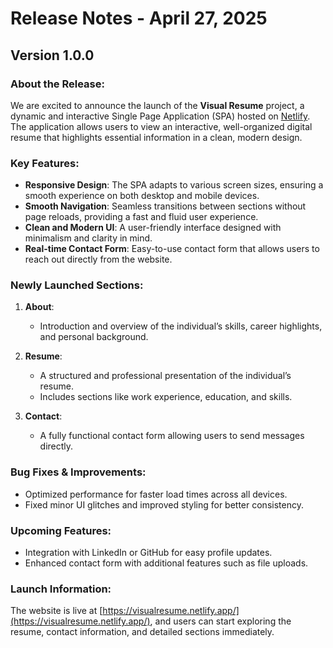 # Release Notes - April 27, 2025

## Version 1.0.0

### About the Release:
We are excited to announce the launch of the **Visual Resume** project, a dynamic and interactive Single Page Application (SPA) hosted on [Netlify](https://visualresume.netlify.app/). The application allows users to view an interactive, well-organized digital resume that highlights essential information in a clean, modern design.

### Key Features:
- **Responsive Design**: The SPA adapts to various screen sizes, ensuring a smooth experience on both desktop and mobile devices.
- **Smooth Navigation**: Seamless transitions between sections without page reloads, providing a fast and fluid user experience.
- **Clean and Modern UI**: A user-friendly interface designed with minimalism and clarity in mind.
- **Real-time Contact Form**: Easy-to-use contact form that allows users to reach out directly from the website.

### Newly Launched Sections:
1. **About**:
   - Introduction and overview of the individual’s skills, career highlights, and personal background.
   
2. **Resume**:
   - A structured and professional presentation of the individual’s resume.
   - Includes sections like work experience, education, and skills.

3. **Contact**:
   - A fully functional contact form allowing users to send messages directly.

### Bug Fixes & Improvements:
- Optimized performance for faster load times across all devices.
- Fixed minor UI glitches and improved styling for better consistency.

### Upcoming Features:
- Integration with LinkedIn or GitHub for easy profile updates.
- Enhanced contact form with additional features such as file uploads.

### Launch Information:
The website is live at [https://visualresume.netlify.app/](https://visualresume.netlify.app/), and users can start exploring the resume, contact information, and detailed sections immediately.
